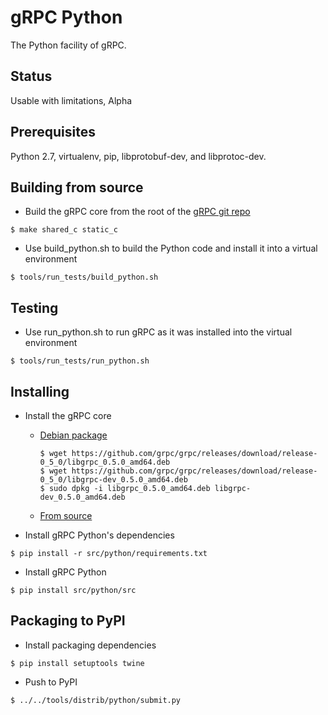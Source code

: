 gRPC Python
=========

The Python facility of gRPC.


Status
-------

Usable with limitations, Alpha

Prerequisites
-----------------------

Python 2.7, virtualenv, pip, libprotobuf-dev, and libprotoc-dev.


Building from source
----------------------

- Build the gRPC core from the root of the
  [gRPC git repo](https://github.com/grpc/grpc)
```
$ make shared_c static_c
```

- Use build_python.sh to build the Python code and install it into a virtual environment
```
$ tools/run_tests/build_python.sh
```


Testing
-----------------------

- Use run_python.sh to run gRPC as it was installed into the virtual environment
```
$ tools/run_tests/run_python.sh
```


Installing
-----------------------

- Install the gRPC core
  - [Debian package](https://github.com/grpc/grpc/releases)
    ```
    $ wget https://github.com/grpc/grpc/releases/download/release-0_5_0/libgrpc_0.5.0_amd64.deb
    $ wget https://github.com/grpc/grpc/releases/download/release-0_5_0/libgrpc-dev_0.5.0_amd64.deb
    $ sudo dpkg -i libgrpc_0.5.0_amd64.deb libgrpc-dev_0.5.0_amd64.deb
    ```
  - [From source](https://github.com/grpc/grpc/blob/master/INSTALL)

- Install gRPC Python's dependencies
```
$ pip install -r src/python/requirements.txt
```

- Install gRPC Python
```
$ pip install src/python/src
```

Packaging to PyPI
-----------------------

- Install packaging dependencies
```
$ pip install setuptools twine
```

- Push to PyPI
```
$ ../../tools/distrib/python/submit.py
```
